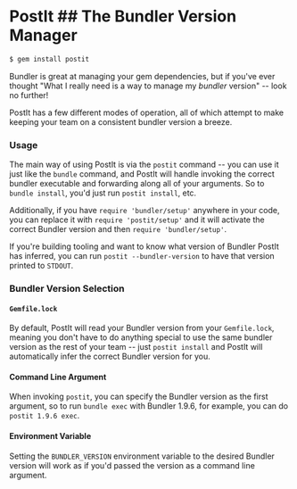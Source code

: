 # PostIt ## The Bundler Version Manager

```bash
$ gem install postit
```

Bundler is great at managing your gem dependencies, but if you've ever thought
"What I really need is a way to manage my _bundler_ version" -- look no further!

PostIt has a few different modes of operation, all of which attempt to make
keeping your team on a consistent bundler version a breeze.

### Usage

The main way of using PostIt is via the `postit` command -- you can use it just
like the `bundle` command, and PostIt will handle invoking the correct bundler
executable and forwarding along all of your arguments. So to `bundle install`,
you'd just run `postit install`, etc.

Additionally, if you have `require 'bundler/setup'` anywhere in your code, you
can replace it with `require 'postit/setup'` and it will activate the correct Bundler version and then `require 'bundler/setup'`.

If you're building tooling and want to know what version of Bundler PostIt has
inferred, you can run `postit --bundler-version` to have that version printed to
`STDOUT`.

### Bundler Version Selection

#### `Gemfile.lock`

By default, PostIt will read your Bundler version from your `Gemfile.lock`,
meaning you don't have to do anything special to use the same bundler version as
the rest of your team -- just `postit install` and PostIt will automatically
infer the correct Bundler version for you.

#### Command Line Argument

When invoking `postit`, you can specify the Bundler version as the first argument, so to run `bundle exec` with Bundler 1.9.6, for example, you can do `postit 1.9.6 exec`.

#### Environment Variable

Setting the `BUNDLER_VERSION` environment variable to the desired Bundler version will work as if you'd passed the version as a command line argument.
